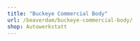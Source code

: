 ```yaml
---
title: "Buckeye Commercial Body"
url: /beaverdam/buckeye-commercial-body/
shop: Autowerkstatt
---
```

